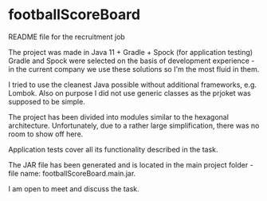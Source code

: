 # footballScoreBoard

README file for the recruitment job

The project was made in Java 11 + Gradle + Spock (for application testing)
Gradle and Spock were selected on the basis of development experience - in the current company we use these solutions so I'm the most fluid in them.

I tried to use the cleanest Java possible without additional frameworks, e.g. Lombok. Also on purpose I did not use generic classes as the prjoket was supposed to be simple.

The project has been divided into modules similar to the hexagonal architecture. 
Unfortunately, due to a rather large simplification, there was no room to show off here.

Application tests cover all its functionality described in the task.

The JAR file has been generated and is located in the main project folder - file name: footballScoreBoard.main.jar.

I am open to meet and discuss the task.
